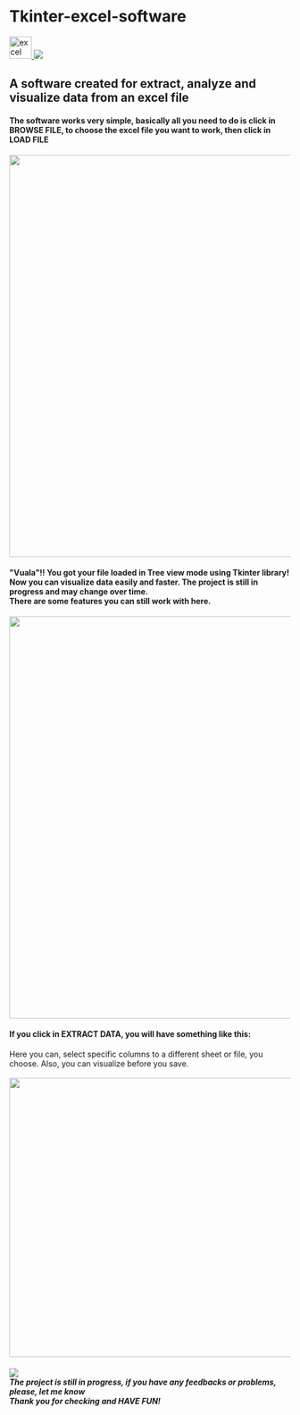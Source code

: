 # Tkinter-excel-software 
<a href="https://pt.wikipedia.org/wiki/Microsoft_Excel" target="_blank"> 
    <img src="https://img.icons8.com/color/50/000000/microsoft-excel-2019--v1.png" alt="excel" width="40" height="40"/> 
    <img src="https://img.icons8.com/color/48/000000/python--v1.png"/>  
</a>
<h2>A software created for extract, analyze and visualize data from an excel file</h2>

<h4>The software works very simple, basically all you need to do is click in BROWSE FILE, to choose the excel file you want to work, then click in LOAD FILE</h3>
<img src="https://cdn.discordapp.com/attachments/816862799530688542/930505590336266320/tkinter_excel_Main.png"  width="600" height="720"/>
<h4>"Vuala"!! You got your file loaded in Tree view mode using Tkinter library! Now you can visualize data easily and faster. The project is still in progress and may change over time.<br>There are some features you can still work with here.</h4>
<img src="https://cdn.discordapp.com/attachments/816862799530688542/930505590550188112/tkinter_excel3.png"  width="600" height="720"/>
<h4>If you click in EXTRACT DATA, you will have something like this:</h4>
Here you can, select specific columns to a different sheet or file, you choose. Also, you can visualize before you save.<br><br>
<img src="https://cdn.discordapp.com/attachments/816862799530688542/930505590768283729/tkinter_4.png"  width="800" height="500"/>

<h5><img src="https://img.icons8.com/emoji/48/000000/warning-emoji.png"/><br> The project is still in progress, if you have any feedbacks or problems, please, let me know <br>Thank you for checking and HAVE FUN!</h5>
